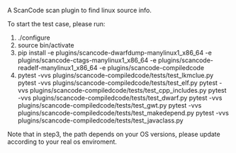 A ScanCode scan plugin to find linux source info.

To start the test case, please run:
1. ./configure
2. source bin/activate
3. pip install -e plugins/scancode-dwarfdump-manylinux1_x86_64  -e plugins/scancode-ctags-manylinux1_x86_64 -e plugins/scancode-readelf-manylinux1_x86_64 -e plugins/scancode-compiledcode
4. pytest -vvs plugins/scancode-compiledcode/tests/test_lkmclue.py
   pytest -vvs plugins/scancode-compiledcode/tests/test_elf.py
   pytest -vvs plugins/scancode-compiledcode/tests/test_cpp_includes.py
   pytest -vvs plugins/scancode-compiledcode/tests/test_dwarf.py
   pytest -vvs plugins/scancode-compiledcode/tests/test_gwt.py
   pytest -vvs plugins/scancode-compiledcode/tests/test_makedepend.py
   pytest -vvs plugins/scancode-compiledcode/tests/test_javaclass.py
   
Note that in step3, the path depends on your OS versions, please update according to your real os enviroment.